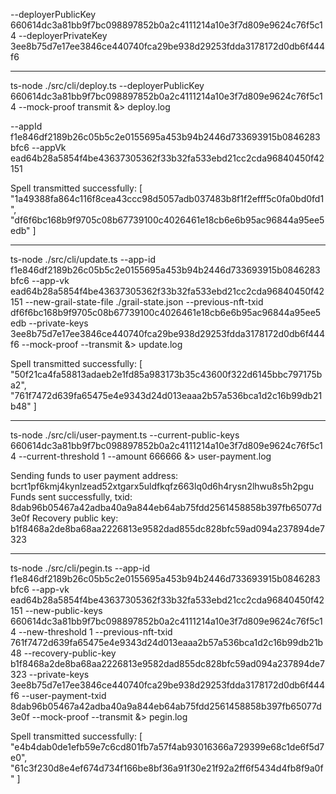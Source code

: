 --deployerPublicKey 660614dc3a81bb9f7bc098897852b0a2c4111214a10e3f7d809e9624c76f5c14
--deployerPrivateKey 3ee8b75d7e17ee3846ce440740fca29be938d29253fdda3178172d0db6f444f6

***

ts-node ./src/cli/deploy.ts --deployerPublicKey 660614dc3a81bb9f7bc098897852b0a2c4111214a10e3f7d809e9624c76f5c14 --mock-proof transmit &> deploy.log

--appId f1e846df2189b26c05b5c2e0155695a453b94b2446d733693915b0846283bfc6
--appVk ead64b28a5854f4be43637305362f33b32fa533ebd21cc2cda96840450f42151

Spell transmitted successfully: [
  "1a49388fa864c116f8cea43ccc98d5057adb037483b8f1f2efff5c0fa0bd0fd1",
  "df6f6bc168b9f9705c08b67739100c4026461e18cb6e6b95ac96844a95ee5edb"
]

***

ts-node ./src/cli/update.ts --app-id f1e846df2189b26c05b5c2e0155695a453b94b2446d733693915b0846283bfc6 --app-vk ead64b28a5854f4be43637305362f33b32fa533ebd21cc2cda96840450f42151 --new-grail-state-file ./grail-state.json --previous-nft-txid df6f6bc168b9f9705c08b67739100c4026461e18cb6e6b95ac96844a95ee5edb --private-keys 3ee8b75d7e17ee3846ce440740fca29be938d29253fdda3178172d0db6f444f6 --mock-proof --transmit &> update.log

Spell transmitted successfully: [
  "50f21ca4fa58813adaeb2e1fd85a983173b35c43600f322d6145bbc797175ba2",
  "761f7472d639fa65475e4e9343d24d013eaaa2b57a536bca1d2c16b99db21b48"
]

***

ts-node ./src/cli/user-payment.ts --current-public-keys 660614dc3a81bb9f7bc098897852b0a2c4111214a10e3f7d809e9624c76f5c14 --current-threshold 1 --amount 666666 &> user-payment.log

Sending funds to user payment address: bcrt1pf6kmj4kynlzead52xtgarx5uldfkqfz663lq0d6h4rysn2lhwu8s5h2pgu
Funds sent successfully, txid:  8dab96b05467a42adba40a9a844eb64ab75fdd2561458858b397fb65077d3e0f
Recovery public key: b1f8468a2de8ba68aa2226813e9582dad855dc828bfc59ad094a237894de7323

***

ts-node ./src/cli/pegin.ts --app-id f1e846df2189b26c05b5c2e0155695a453b94b2446d733693915b0846283bfc6 --app-vk ead64b28a5854f4be43637305362f33b32fa533ebd21cc2cda96840450f42151 --new-public-keys 660614dc3a81bb9f7bc098897852b0a2c4111214a10e3f7d809e9624c76f5c14 --new-threshold 1 --previous-nft-txid 761f7472d639fa65475e4e9343d24d013eaaa2b57a536bca1d2c16b99db21b48 --recovery-public-key b1f8468a2de8ba68aa2226813e9582dad855dc828bfc59ad094a237894de7323 --private-keys 3ee8b75d7e17ee3846ce440740fca29be938d29253fdda3178172d0db6f444f6 --user-payment-txid 8dab96b05467a42adba40a9a844eb64ab75fdd2561458858b397fb65077d3e0f --mock-proof --transmit &> pegin.log

Spell transmitted successfully: [
  "e4b4dab0de1efb59e7c6cd801fb7a57f4ab93016366a729399e68c1de6f5d7e0",
  "61c3f230d8e4ef674d734f166be8bf36a91f30e21f92a2ff6f5434d4fb8f9a0f"
]

